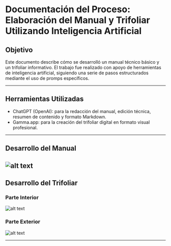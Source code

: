 # Documentación del Proceso: Elaboración del Manual  y Trifoliar Utilizando Inteligencia Artificial

## Objetivo

Este documento describe cómo se desarrolló un manual técnico básico y un trifoliar informativo. El trabajo fue realizado con apoyo de herramientas de inteligencia artificial, siguiendo una serie de pasos estructurados mediante el uso de promps específicos.

---

## Herramientas Utilizadas

- ChatGPT (OpenAI): para la redacción del manual, edición técnica, resumen de contenido y formato Markdown.
- Gamma.app: para la creación del trifoliar digital en formato visual profesional.
---

## Desarrollo del Manual

![alt text](image-5.png)
---

## Desarrollo del Trifoliar

### Parte Interior

![alt text](image-7.png)
### Parte Exterior
![alt text](image-6.png)

---

